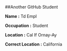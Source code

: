 
##Another GitHub Student

**Name :** Td Empl

**Occupation :** Student

**Location :** Cal If Ornay-Ay

**Correct Location :** California
